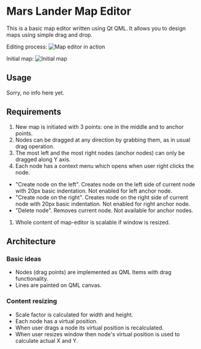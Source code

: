 # Mars Lander Map Editor

This is a basic map editor written using Qt QML.
It allows you to design maps using simple drag and drop.

Editing process:
![Map editor in action](https://image.ibb.co/eDG2TQ/map_editing.png)

Initial map:
![Initial map](https://image.ibb.co/jyzNTQ/initial_map.png)

## Usage

Sorry, no info here yet.

## Requirements

1. New map is initiated with 3 points: one in the middle and to anchor points.
1. Nodes can be dragged at any direction by grabbing them, as in usual drag operation.
1. The most left and the most right nodes (anchor nodes) can only be dragged
   along Y axis.
1. Each node has a context menu which opens when user right clicks the node.
  - "Create node on the left". Creates node on the left side of current node
    with 20px basic indentation. Not enabled for left anchor node.
  - "Create node on the right". Creates node on the right side of current node
    with 20px basic indentation. Not enabled for right anchor node.
  - "Delete node". Removes current node. Not available for anchor nodes.
1. Whole content of map-editor is scalable if window is resized.

## Architecture

### Basic ideas
* Nodes (drag points) are implemented as QML Items with drag functionality.
* Lines are painted on QML canvas.

### Content resizing
* Scale factor is calculated for width and height.
* Each node has a virtual position.
* When user drags a node its virtual position is recalculated.
* When user resizes window then node's virtual position is used to calculate
  actual X and Y.
